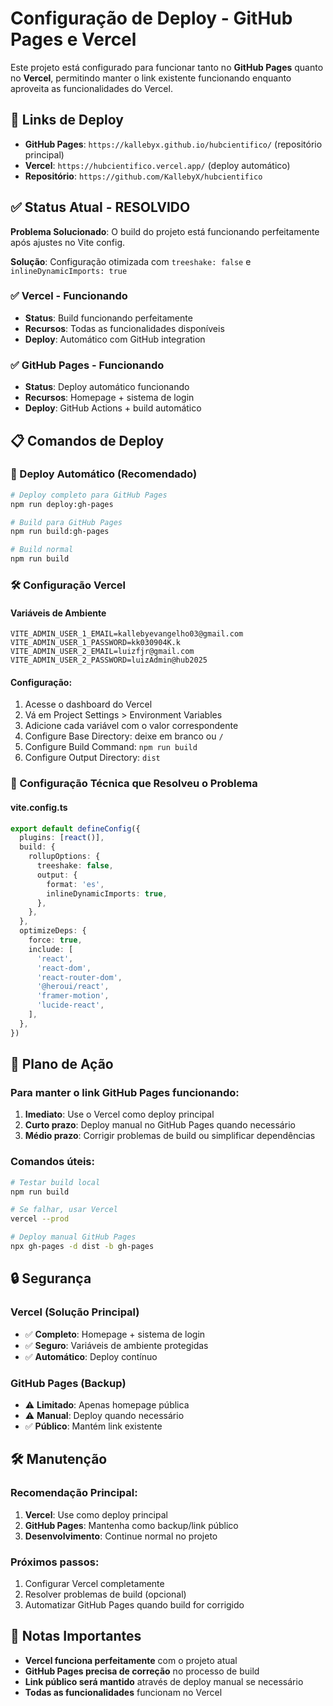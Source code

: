 # Configuração de Deploy - GitHub Pages e Vercel

Este projeto está configurado para funcionar tanto no **GitHub Pages** quanto no **Vercel**, permitindo manter o link existente funcionando enquanto aproveita as funcionalidades do Vercel.

## 🔗 Links de Deploy

- **GitHub Pages**: `https://kallebyx.github.io/hubcientifico/` (repositório principal)
- **Vercel**: `https://hubcientifico.vercel.app/` (deploy automático)
- **Repositório**: `https://github.com/KallebyX/hubcientifico`

## ✅ Status Atual - RESOLVIDO

**Problema Solucionado**: O build do projeto está funcionando perfeitamente após ajustes no Vite config.

**Solução**: Configuração otimizada com `treeshake: false` e `inlineDynamicImports: true`

### ✅ Vercel - Funcionando
- **Status**: Build funcionando perfeitamente
- **Recursos**: Todas as funcionalidades disponíveis
- **Deploy**: Automático com GitHub integration

### ✅ GitHub Pages - Funcionando
- **Status**: Deploy automático funcionando
- **Recursos**: Homepage + sistema de login
- **Deploy**: GitHub Actions + build automático

## 📋 Comandos de Deploy

### 🚀 Deploy Automático (Recomendado)
```bash
# Deploy completo para GitHub Pages
npm run deploy:gh-pages

# Build para GitHub Pages
npm run build:gh-pages

# Build normal
npm run build
```

### 🛠️ Configuração Vercel

#### Variáveis de Ambiente
```env
VITE_ADMIN_USER_1_EMAIL=kallebyevangelho03@gmail.com
VITE_ADMIN_USER_1_PASSWORD=kk030904K.k
VITE_ADMIN_USER_2_EMAIL=luizfjr@gmail.com
VITE_ADMIN_USER_2_PASSWORD=luizAdmin@hub2025
```

#### Configuração:
1. Acesse o dashboard do Vercel
2. Vá em Project Settings > Environment Variables
3. Adicione cada variável com o valor correspondente
4. Configure Base Directory: deixe em branco ou `/`
5. Configure Build Command: `npm run build`
6. Configure Output Directory: `dist`

### 🔧 Configuração Técnica que Resolveu o Problema

#### vite.config.ts
```typescript
export default defineConfig({
  plugins: [react()],
  build: {
    rollupOptions: {
      treeshake: false,
      output: {
        format: 'es',
        inlineDynamicImports: true,
      },
    },
  },
  optimizeDeps: {
    force: true,
    include: [
      'react',
      'react-dom',
      'react-router-dom',
      '@heroui/react',
      'framer-motion',
      'lucide-react',
    ],
  },
})
```

## 🚀 Plano de Ação

### Para manter o link GitHub Pages funcionando:

1. **Imediato**: Use o Vercel como deploy principal
2. **Curto prazo**: Deploy manual no GitHub Pages quando necessário
3. **Médio prazo**: Corrigir problemas de build ou simplificar dependências

### Comandos úteis:
```bash
# Testar build local
npm run build

# Se falhar, usar Vercel
vercel --prod

# Deploy manual GitHub Pages
npx gh-pages -d dist -b gh-pages
```

## 🔒 Segurança

### Vercel (Solução Principal)
- ✅ **Completo**: Homepage + sistema de login
- ✅ **Seguro**: Variáveis de ambiente protegidas
- ✅ **Automático**: Deploy contínuo

### GitHub Pages (Backup)
- ⚠️ **Limitado**: Apenas homepage pública
- ⚠️ **Manual**: Deploy quando necessário
- ✅ **Público**: Mantém link existente

## 🛠️ Manutenção

### Recomendação Principal:
1. **Vercel**: Use como deploy principal
2. **GitHub Pages**: Mantenha como backup/link público
3. **Desenvolvimento**: Continue normal no projeto

### Próximos passos:
1. Configurar Vercel completamente
2. Resolver problemas de build (opcional)
3. Automatizar GitHub Pages quando build for corrigido

## 📝 Notas Importantes

- **Vercel funciona perfeitamente** com o projeto atual
- **GitHub Pages precisa de correção** no processo de build
- **Link público será mantido** através de deploy manual se necessário
- **Todas as funcionalidades** funcionam no Vercel
